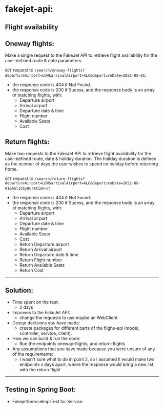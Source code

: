 # fakejet-api:
Flight availability
---------------------------------------------------------------------------------------------
## Oneway flights:
Make a single request to the FakeJet API to retrieve flight availability for the user-defined route & date parameters.

`GET` request to `/search/oneway-flights?departureAirport=LGW&arrivalAirport=ALC&departureDate=2021-08-01`:
* the response code is 404 if Not Found.
* the response code is 200 if Sucess, and the response body is an array of matching flights, with:
   - Departure airport
   - Arrival airport
   - Departure date & time
   - Flight number
   - Available Seats
   - Cost

## Return flights:
Make two requests to the FakeJet API to retrieve flight availability for the user-defined route, date & holiday duration. 
The holiday duration is defined as the number of days the user wishes to spend on holiday before returning home.

`GET` request to `/search/return-flights?departureAirport=LGW&arrivalAirport=ALC&departureDate=2021-08-01&holidayDuration=7`:
* the response code is 404 if Not Found.
* the response code is 200 if Sucess, and the response body is an array of matching flights, with:
   - Departure airport
   - Arrival airport
   - Departure date & time
   - Flight number
   - Available Seats
   - Cost
   - Return Departure airport
   - Return Arrival airport
   - Return Departure date & time
   - Return Flight number
   - Return Available Seats
   - Return Cost

----------------------
## Solution:
* Time spent on the test:
   - 2 days
* Improves to the FakeJet API: 
   - change the requests to use maybe an WebClient
* Design decisions you have made:
   - create packages for different parts of the flighs-api (model, controller, service, client).
* How we can build & run the code:
   - Run the endpoints oneway-flights, and return-flights
* Any assumptions that you have made because you were unsure of any of the requirements:
   - I wasn't sure what to do in point 2, so I assumed it would make two endpoints x days apart, where the response would bring a new list with the return flight


----------------------
## Testing in Spring Boot:
* FakejetServiceImplTest for Service
